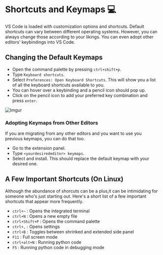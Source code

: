 # Shortcuts and Keymaps 💻

VS Code is loaded with customization options and shortcuts. Default shortcuts can vary between different operating systems. However, you can always change those according to your likings. You can even adopt other editors' keybindings into VS Code.

## Changing the Default Keymaps

* Open the command palette by pressing `ctrl+shift+p`.
* Type `Keyboard shortcuts`.
* Select `Preferences: Open Keyboard Shortcuts`. This will show you a list of all the keyboard shortcuts available to you.
* You can hover over a keybinding and a pencil icon should pop up.
* Click on the pencil icon to add your preferred key combination and press `enter`.

![Imgur](https://imgur.com/pFE90m8.png)

### Adopting Keymaps from Other Editors

If you are migrating from any other editors and you want to use you previous keymaps, you can do that too.
* Go to the extension panel.
* Type `<yourdesirededitor> keymaps`.
* Select and install. This should replace the default keymap with your desired one.

## A Few Important Shortcuts (On Linux)

Although the abundance of shorcuts can be a plus,it can be intimidating for someone who's just starting out. Here's a short list of a few important shortcuts that appear more frequently.

* `ctrl+~`          : Opens the integrated terminal
* `ctrl+N`          : Opens a new empty file
* `ctrl+Shift+P`    : Opens the command palette
* `ctrl+,`          : Opens settings
* `ctrl+B`          : Toggles between shrinked and extended side panel
* `F11`             : Full screen mode
* `ctrl+alt+N`      : Running python code
* `F5`              : Running python code in debugging mode

